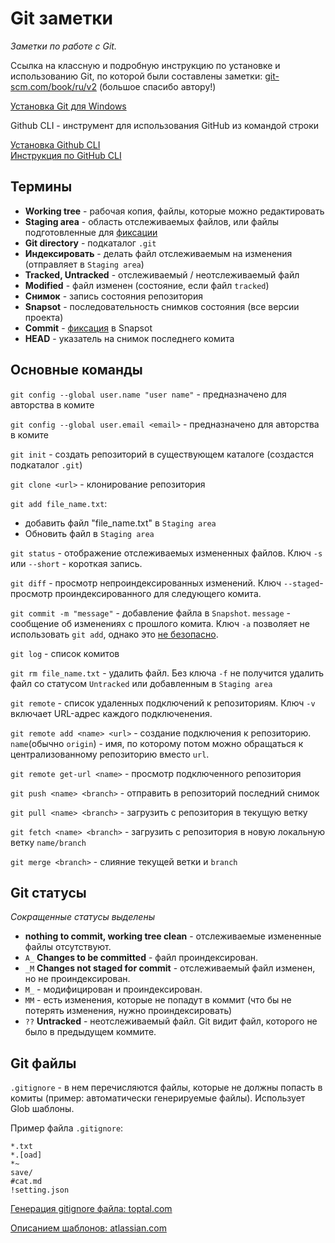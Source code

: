 # Git заметки
*Заметки по работе с Git.*

Ссылка на классную и подробную инструкцию по установке и использованию Git, по которой были составлены заметки: [git-scm.com/book/ru/v2](https://git-scm.com/book/ru/v2/%D0%92%D0%B2%D0%B5%D0%B4%D0%B5%D0%BD%D0%B8%D0%B5-%D0%9E-%D1%81%D0%B8%D1%81%D1%82%D0%B5%D0%BC%D0%B5-%D0%BA%D0%BE%D0%BD%D1%82%D1%80%D0%BE%D0%BB%D1%8F-%D0%B2%D0%B5%D1%80%D1%81%D0%B8%D0%B9) (большое спасибо автору!)

[Установка Git для Windows](https://git-scm.com/download/win)

Github CLI - инструмент для использования GitHub из командой строки

[Установка Github CLI](https://github.com/cli/cli#installation) \
[Инструкция по GitHub CLI](https://cli.github.com/manual/)

## Термины
- **Working tree** - рабочая копия, файлы, которые можно редактировать
- **Staging area** - область отслеживаемых файлов, или файлы подготовленные для <u>фиксации</u>
- **Git directory** - подкаталог `.git`
- **Индексировать** - делать файл отслеживаемым на изменения (отправляет в `Staging area`)
- **Tracked, Untracked** - отслеживаемый / неотслеживаемый файл
- **Modified** - файл изменен (состояние, если файл `tracked`)
- **Снимок** - запись состояния репозитория
- **Snapsot** - последовательность снимков состояния (все версии проекта)
- **Commit** - <u>фиксация</u> в Snapsot
- **HEAD** - указатель на снимок последнего комита


## Основные команды 

`git config --global user.name "user name"` - предназначено для авторства в комите

`git config --global user.email <email>` - предназначено для авторства в комите

`git init` - создать репозиторий в существующем каталоге (создастся подкаталог `.git`)

`git clone <url>` - клонирование репозитория 

`git add file_name.txt`:
- добавить файл "file_name.txt" в `Staging area`
- Обновить файл в `Staging area`

`git status` - отображение отслеживаемых измененных файлов. Ключ `-s` или `--short` - короткая запись. 

`git diff` - просмотр непроиндексированных изменений. Ключ `--staged`- просмотр проиндексированного для следующего комита. 

`git commit -m "message"` - добавление файла в `Snapshot`. `message` - сообщение об изменениях с прошлого комита.  Ключ `-a` позволяет не использовать `git add`, однако это <u>не безопасно</u>. 

`git log` - список комитов

`git rm file_name.txt` - удалить файл. Без ключа `-f` не получится удалить файл со статусом `Untracked` или добавленным в `Staging area`

`git remote` - список удаленных подключений к репозиториям. Ключ `-v` включает URL-адрес каждого подключенения.

`git remote add <name> <url>` - создание подключения к репозиторию. `name`(обычно `origin`) - имя, по которому потом можно обращаться к централизованному репозиторию вместо `url`. 

`git remote get-url <name>` - просмотр подключенного репозитория

`git push <name> <branch>` - отправить в репозиторий последний снимок

`git pull <name> <branch>` - загрузить с репозитория в текущую ветку

`git fetch <name> <branch>` - загрузить с репозитория в новую локальную ветку `name/branch`

`git merge <branch>` - слияние текущей ветки и `branch`



## Git статусы
*Сокращенные статусы выделены*
- **nothing to commit, working tree clean** - отслеживаемые измененные файлы отсутствуют.
- `A_` **Changes to be committed** - файл проиндексирован.
- `_M` **Changes not staged for commit** - отслеживаемый файл изменен, но не проиндексирован.
- `M_` - модифицирован и проиндексирован.
- `MM` - есть изменения, которые не попадут в коммит (что бы не потерять изменения, нужно проиндексировать)
- `??` **Untracked** - неотслеживаемый файл. Git видит файл, которого не было в предыдущем коммите. 

## Git файлы
`.gitignore` - в нем перечисляются файлы, которые не должны попасть в комиты (пример: автоматически генерируемые файлы). Использует Glob шаблоны. 

Пример файла `.gitignore`:
```
*.txt
*.[oad]
*~
save/
#cat.md
!setting.json
```
[Генерация gitignore файла: toptal.com](https://www.toptal.com/developers/gitignore/)

[Описанием шаблонов: atlassian.com](https://www.atlassian.com/ru/git/tutorials/saving-changes/gitignore)